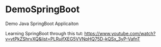 # DemoSpringBoot
Demo Java SpringBoot Applicaiton

Learning SpringBoot through this tut: https://www.youtube.com/watch?v=vtPkZShrvXQ&list=PLRujfXEG5VVNpHQ75D-kQSx_3yP-VafnT
